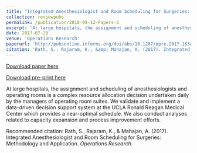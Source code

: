 ```yaml
---
title: "Integrated Anesthesiologist and Room Scheduling for Surgeries: Methodology and Application"
collection: reviewpubs
permalink: /publication/2018-09-12-Papers-3
excerpt: 'At large hospitals, the assignment and scheduling of anesthesiologists and operating rooms is a complex resource allocation decision undertaken daily by the managers of operating room suites. We validate and implement a data-driven decision support system at the UCLA Ronald Reagan Medical Center which provides a near-optimal schedule. We also conduct analyses related to capacity expansion and process improvement efforts.'
date: 2017-07-20
venue: 'Operations Research'
paperurl: 'http://pubsonline.informs.org/doi/abs/10.1287/opre.2017.1634'
citation: 'Rath, S., Rajaram, K., &amp; Mahajan, A. (2017). Integrated Anesthesiologist and Room Scheduling for Surgeries: Methodology and Application. <i>Operations Research.</i>'
---
```


<p><a href='http://pubsonline.informs.org/doi/abs/10.1287/opre.2017.1634'>Download paper here</a></p>


<p><a href='https://papers.ssrn.com/sol3/papers.cfm?abstract_id=2659638'>Download pre-print here</a></p>

At large hospitals, the assignment and scheduling of anesthesiologists and operating rooms is a complex resource allocation decision undertaken daily by the managers of operating room suites. We validate and implement a data-driven decision support system at the UCLA Ronald Reagan Medical Center which provides a near-optimal schedule. We also conduct analyses related to capacity expansion and process improvement efforts.

Recommended citation: Rath, S., Rajaram, K., & Mahajan, A. (2017). Integrated Anesthesiologist and Room Scheduling for Surgeries: Methodology and Application. <i>Operations Research.</i>